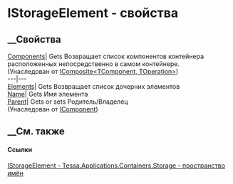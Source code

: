# IStorageElement - свойства
##  __Свойства
[Components](P_Tessa_Applications_Containers_IComposite_2_Components.htm)|
Gets Возвращает список компонентов контейнера расположенных непосредственно в
самом контейнере.  
(Унаследован от [IComposite<TComponent,
TOperation>](T_Tessa_Applications_Containers_IComposite_2.htm))  
---|---  
[Elements](P_Tessa_Applications_Containers_Storage_IStorageElement_Elements.htm)|
Gets Возвращает список дочерних элементов  
[Name](P_Tessa_Applications_Containers_Storage_IStorageElement_Name.htm)|
Gets Имя элемента  
[Parent](P_Tessa_Applications_Containers_IComponent_Parent.htm)|  Gets or sets
Родитель/Владелец  
(Унаследован от [IComponent](T_Tessa_Applications_Containers_IComponent.htm))  
##  __См. также
#### Ссылки
[IStorageElement -
](T_Tessa_Applications_Containers_Storage_IStorageElement.htm)
[Tessa.Applications.Containers.Storage - пространство
имён](N_Tessa_Applications_Containers_Storage.htm)
